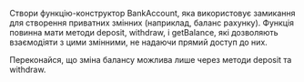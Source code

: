 Створи функцію-конструктор BankAccount, яка використовує замикання для створення приватних змінних (наприклад, баланс рахунку). Функція повинна мати методи deposit, withdraw, і getBalance, які дозволяють взаємодіяти з цими змінними, не надаючи прямий доступ до них.


Переконайся, що зміна балансу можлива лише через методи deposit та withdraw.
